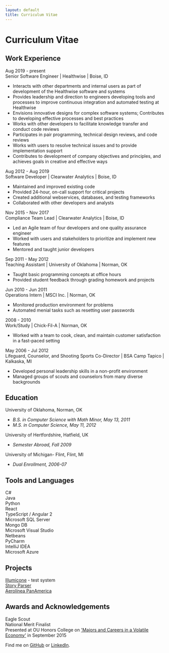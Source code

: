 ```yaml
---
layout: default
title: Curriculum Vitae
---
```


# Curriculum Vitae  

Work Experience
----
Aug 2019 - present  
Senior Software Engineer | Healthwise | Boise, ID
* Interacts with other departments and internal users as part of development of the
Healthwise software and systems
* Provides leadership and direction to engineers developing tools and processes to
improve continuous integration and automated testing at Healthwise
* Envisions innovative designs for complex software systems; Contributes to
developing effective processes and best practices
* Works with other developers to facilitate knowledge transfer and conduct code
reviews
* Participates in pair programming, technical design reviews, and code reviews
* Works with users to resolve technical issues and to provide implementation support  
* Contributes to development of company objectives and principles, and achieves
goals in creative and effective ways  

Aug 2012 - Aug 2019  
Software Developer | Clearwater Analytics | Boise, ID  
* Maintained and improved existing code  
* Provided 24-hour, on-call support for critical projects
* Created additional webservices, databases, and testing frameworks  
* Collaborated with other developers and analysts

Nov 2015 - Nov 2017  
Compliance Team Lead | Clearwater Analytics | Boise, ID  
* Led an Agile team of four developers and one quality assurance engineer  
* Worked with users and stakeholders to prioritize and implement new features  
* Mentored and taught junior developers

Sep 2011 - May 2012  
Teaching Assistant | University of Oklahoma | Norman, OK
* Taught basic programming concepts at office hours
* Provided student feedback through grading homework and projects

Jun 2010 - Jun 2011  
Operations Intern | MSCI Inc. | Norman, OK
* Monitored production environment for problems
* Automated menial tasks such as resetting user passwords

2008 - 2010  
Work/Study | Chick-Fil-A | Norman, OK
* Worked with a team to cook, clean, and maintain customer satisfaction in a fast-paced setting

May 2006 - Jul 2012  
Lifeguard, Counselor, and Shooting Sports Co-Director | BSA Camp Tapico | Kalkaska, MI
* Developed personal leadership skills in a non-profit environment
* Managed groups of scouts and counselors from many diverse backgrounds


Education
----
University of Oklahoma, Norman, OK  
* *B.S. in Computer Science with Math Minor, May 13, 2011*  
* *M.S. in Computer Science, May 11, 2012*  

University of Hertfordshire, Hatfield, UK  
* *Semester Abroad, Fall 2009*  

University of Michigan- Flint, Flint, MI  
* *Dual Enrollment, 2006-07*  

Tools and Languages
----
C#  
Java  
Python  
React  
TypeScript / Angular 2  
Microsoft SQL Server  
Mongo DB  
Microsoft Visual Studio  
Netbeans  
PyCharm  
IntelliJ IDEA  
Microsoft Azure  


Projects
----
[Illumicone](https://illumicone.com/) - test system  
[Story Parser](https://timburr1.github.io/StoryParser.html)  
[Aerolínea PanAmerica](https://timburr1.github.io/2020/01/10/panam-notes.html)  

Awards and Acknowledgements
----
Eagle Scout  
National Merit Finalist  
Presented at OU Honors College on ['Majors and Careers in a Volatile Economy'](https://timburr1.github.io/2017/02/04/ou-talk.html) in September 2015  


Find me on [GitHub](https://github.com/timburr1) or [LinkedIn](http://www.linkedin.com/pub/timothy-burr/66/a88/a39).
 